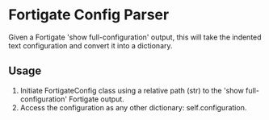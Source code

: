 # Fortigate Config Parser
Given a Fortigate 'show full-configuration' output, this will take the indented text configuration and convert it into a dictionary.

## Usage
1. Initiate FortigateConfig class using a relative path (str) to the 'show full-configuration' Fortigate output.
2. Access the configuration as any other dictionary: self.configuration.